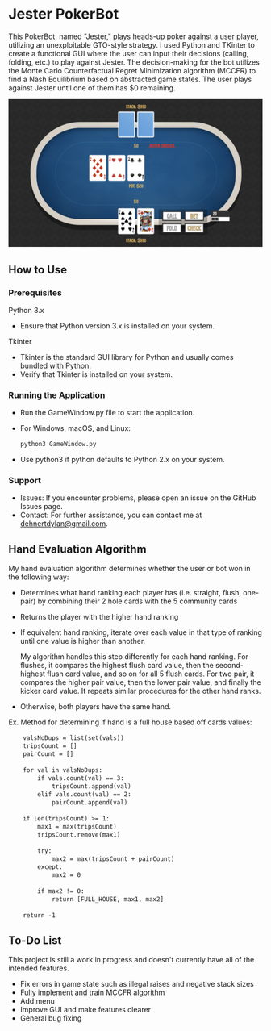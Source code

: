 # Jester PokerBot

This PokerBot, named "Jester," plays heads-up poker against a user player, utilizing an unexploitable GTO-style strategy. I used Python and TKinter to create a functional GUI where the user can input their decisions (calling, folding, etc.) to play against Jester. The decision-making for the bot utilizes the Monte Carlo Counterfactual Regret Minimization algorithm (MCCFR) to find a Nash Equilibrium based on abstracted game states. The user plays against Jester until one of them has $0 remaining.

![Alt text](git_pic.png)

## How to Use

### Prerequisites
Python 3.x
- Ensure that Python version 3.x is installed on your system.

Tkinter

- Tkinter is the standard GUI library for Python and usually comes bundled with Python.
- Verify that Tkinter is installed on your system.

### Running the Application
- Run the GameWindow.py file to start the application.

- For Windows, macOS, and Linux:
  ```bash
  python3 GameWindow.py

- Use python3 if python defaults to Python 2.x on your system.

### Support
- Issues: If you encounter problems, please open an issue on the GitHub Issues page.
- Contact: For further assistance, you can contact me at dehnertdylan@gmail.com.

## Hand Evaluation Algorithm

My hand evaluation algorithm determines whether the user or bot won in the following way:
- Determines what hand ranking each player has (i.e. straight, flush, one-pair) by combining their 2 hole cards with the 5 community cards
- Returns the player with the higher hand ranking
- If equivalent hand ranking, iterate over each value in that type of ranking until one value is higher than another.

  My algorithm handles this step differently for each hand ranking. For flushes, it compares the highest flush card value, then the second-highest flush card value, and so on for all 5 flush cards. For two pair, it compares the higher pair value, then the lower pair value, and finally the kicker card value. It repeats similar procedures for the other hand ranks.
- Otherwise, both players have the same hand.

Ex. Method for determining if hand is a full house based off cards values:

        valsNoDups = list(set(vals))
        tripsCount = []
        pairCount = []

        for val in valsNoDups:
            if vals.count(val) == 3:
                tripsCount.append(val)
            elif vals.count(val) == 2:
                pairCount.append(val)

        if len(tripsCount) >= 1:
            max1 = max(tripsCount)
            tripsCount.remove(max1)

            try:
                max2 = max(tripsCount + pairCount)
            except:
                max2 = 0

            if max2 != 0:
                return [FULL_HOUSE, max1, max2]
    
        return -1
## To-Do List
This project is still a work in progress and doesn't currently have all of the intended features.
- Fix errors in game state such as illegal raises and negative stack sizes
- Fully implement and train MCCFR algorithm
- Add menu
- Improve GUI and make features clearer
- General bug fixing
